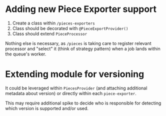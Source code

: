 # Adding new Piece Exporter support

1. Create a class within `/pieces-exporters`
2. Class should be decorated with `@PieceExportProvider()`
3. Class should extend `PieceProcessor`

Nothing else is necessary, as `/pieces` is taking care to register relevant 
processor and "select" it (think of strategy pattern) when a job lands 
within the queue's worker.

# Extending module for versioning

It could be leveraged within `PiecesProvider` (and attaching additional 
metadata about version) or directly within each `piece-exporter`.

This may require additional spike to decide who is responsible for detecting 
which version is supported and/or used.
